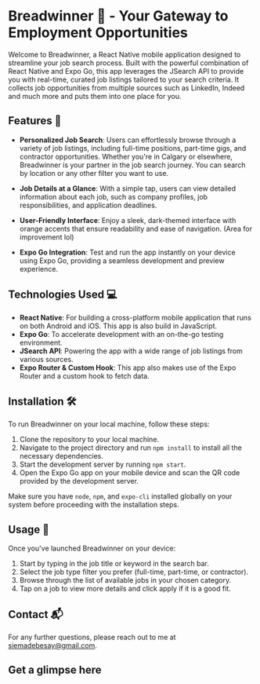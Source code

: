 # Breadwinner 🍞 - Your Gateway to Employment Opportunities

Welcome to Breadwinner, a React Native mobile application designed to streamline your job search process. Built with the powerful combination of React Native and Expo Go, this app leverages the JSearch API to provide you with real-time, curated job listings tailored to your search criteria. It collects job opportunities from multiple sources such as LinkedIn, Indeed and much more and puts them into one place for you.

## Features 🚀

- **Personalized Job Search**: Users can effortlessly browse through a variety of job listings, including full-time positions, part-time gigs, and contractor opportunities. Whether you're in Calgary or elsewhere, Breadwinner is your partner in the job search journey. You can search by location or any other filter you want to use.

- **Job Details at a Glance**: With a simple tap, users can view detailed information about each job, such as company profiles, job responsibilities, and application deadlines.

- **User-Friendly Interface**: Enjoy a sleek, dark-themed interface with orange accents that ensure readability and ease of navigation. (Area for improvement lol)

- **Expo Go Integration**: Test and run the app instantly on your device using Expo Go, providing a seamless development and preview experience.

## Technologies Used 💻

- **React Native**: For building a cross-platform mobile application that runs on both Android and iOS. This app is also build in JavaScript.
- **Expo Go**: To accelerate development with an on-the-go testing environment.
- **JSearch API**: Powering the app with a wide range of job listings from various sources.
- **Expo Router & Custom Hook**: This app also makes use of the Expo Router and a custom hook to fetch data.

## Installation 🛠️

To run Breadwinner on your local machine, follow these steps:

1. Clone the repository to your local machine.
2. Navigate to the project directory and run `npm install` to install all the necessary dependencies.
3. Start the development server by running `npm start`.
4. Open the Expo Go app on your mobile device and scan the QR code provided by the development server.

Make sure you have `node`, `npm`, and `expo-cli` installed globally on your system before proceeding with the installation steps.

## Usage 📱

Once you've launched Breadwinner on your device:

1. Start by typing in the job title or keyword in the search bar.
2. Select the job type filter you prefer (full-time, part-time, or contractor).
3. Browse through the list of available jobs in your chosen category.
4. Tap on a job to view more details and click apply if it is a good fit.


## Contact 📬

For any further questions, please reach out to me at siemadebesay@gmail.com.

## Get a glimpse here

